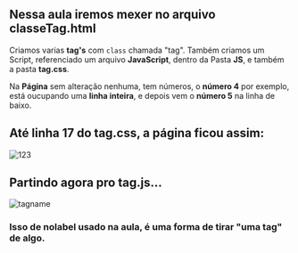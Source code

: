 ## Nessa aula iremos mexer no arquivo classeTag.html
Criamos varias **tag's** com `class` chamada "tag".
Também criamos um Script, referenciado um arquivo **JavaScript**, dentro da Pasta **JS**, e também a pasta **tag.css**.


Na **Página** sem alteração nenhuma, tem números, o **número 4** por exemplo, está oucupando uma **linha inteira**, e depois vem o **número 5** na linha de baixo.


## Até linha 17 do tag.css, a página ficou assim:
![123](https://user-images.githubusercontent.com/62820033/86279610-ad0a6800-bbb0-11ea-965d-d0df1ccd33dc.png)


## Partindo agora pro tag.js...
![tagname](https://user-images.githubusercontent.com/62820033/86283979-602a8f80-bbb8-11ea-8b3b-692016dfda81.png)


### Isso de nolabel usado na aula, é uma forma de tirar "uma tag" de algo.